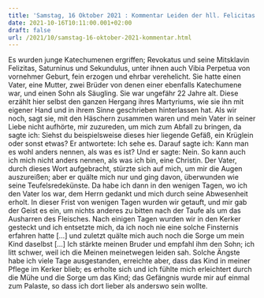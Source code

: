 ```yaml
---
title: 'Samstag, 16 Oktober 2021 : Kommentar Leiden der hll. Felicitas und Perpetua'
date: 2021-10-16T10:11:00.001+02:00
draft: false
url: /2021/10/samstag-16-oktober-2021-kommentar.html
---
```


Es wurden junge Katechumenen ergriffen; Revokatus und seine Mitsklavin Felizitas, Saturninus und Sekundulus, unter ihnen auch Vibia Perpetua von vornehmer Geburt, fein erzogen und ehrbar verehelicht. Sie hatte einen Vater, eine Mutter, zwei Brüder von denen einer ebenfalls Katechumene war, und einen Sohn als Säugling. Sie war ungefähr 22 Jahre alt. Diese erzählt hier selbst den ganzen Hergang ihres Martyriums, wie sie ihn mit eigener Hand und in ihrem Sinne geschrieben hinterlassen hat. Als wir noch, sagt sie, mit den Häschern zusammen waren und mein Vater in seiner Liebe nicht aufhörte, mir zuzureden, um mich zum Abfall zu bringen, da sagte ich: Siehst du beispielsweise dieses hier liegende Gefäß, ein Krüglein oder sonst etwas? Er antwortete: Ich sehe es. Darauf sagte ich: Kann man es wohl anders nennen, als was es ist? Und er sagte: Nein. So kann auch ich mich nicht anders nennen, als was ich bin, eine Christin. Der Vater, durch dieses Wort aufgebracht, stürzte sich auf mich, um mir die Augen auszureißen; aber er quälte mich nur und ging davon, überwunden wie seine Teufelsredekünste. Da habe ich dann in den wenigen Tagen, wo ich den Vater los war, dem Herrn gedankt und mich durch seine Abwesenheit erholt. In dieser Frist von wenigen Tagen wurden wir getauft, und mir gab der Geist es ein, um nichts anderes zu bitten nach der Taufe als um das Ausharren des Fleisches. Nach einigen Tagen wurden wir in den Kerker gesteckt und ich entsetzte mich, da ich noch nie eine solche Finsternis erfahren hatte \[…\] und zuletzt quälte mich auch noch die Sorge um mein Kind daselbst \[…\] Ich stärkte meinen Bruder und empfahl ihm den Sohn; ich litt schwer, weil ich die Meinen meinetwegen leiden sah. Solche Ängste habe ich viele Tage ausgestanden, erreichte aber, dass das Kind in meiner Pflege im Kerker blieb; es erholte sich und ich fühlte mich erleichtert durch die Mühe und die Sorge um das Kind; das Gefängnis wurde mir auf einmal zum Palaste, so dass ich dort lieber als anderswo sein wollte.